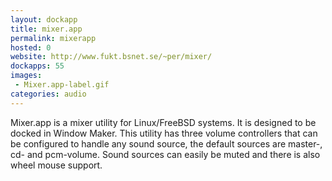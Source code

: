 ```yaml
---
layout: dockapp
title: mixer.app
permalink: mixerapp
hosted: 0
website: http://www.fukt.bsnet.se/~per/mixer/
dockapps: 55
images:
 - Mixer.app-label.gif
categories: audio
---
```

Mixer.app is a mixer utility for Linux/FreeBSD systems. It is designed to be docked in Window Maker. This utility has three volume controllers that can be configured to handle any sound source, the default sources are master-, cd- and pcm-volume. Sound sources can easily be muted and there is also wheel mouse support.
